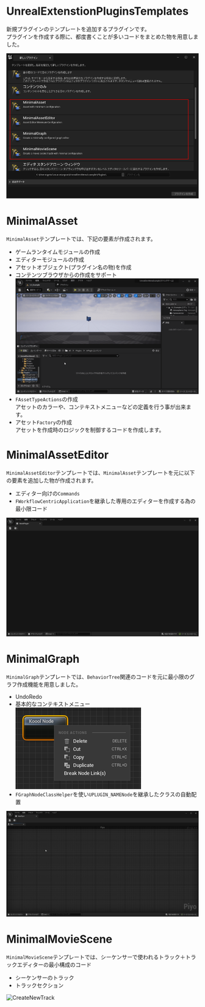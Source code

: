 # UnrealExtenstionPluginsTemplates

新規プラグインのテンプレートを追加するプラグインです。  
プラグインを作成する際に、都度書くことが多いコードをまとめた物を用意しました。  

![Additional Plug-in Templates](https://raw.githubusercontent.com/laycnc/UnrealExtenstionPluginsTemplates/readme-images/Images/AdditionalPlug-inTemplates.png "プラグインを有効にすると表示されるテンプレート")

# MinimalAsset

`MinimalAsset`テンプレートでは、下記の要素が作成されます。  

* ゲームランタイムモジュールの作成
* エディターモジュールの作成
* アセットオブジェクト(プラグイン名の物)を作成  
* コンテンツブラウザからの作成をサポート
  ![Create Asset](https://raw.githubusercontent.com/laycnc/UnrealExtenstionPluginsTemplates/readme-images/Images/CreateAsset.gif "コンテンツブラウザから専用のアセット作成")
* `FAssetTypeActions`の作成  
  アセットのカラーや、コンテキストメニューなどの定義を行う事が出来ます。  
* アセット`Factory`の作成  
  アセットを作成時のロジックを制御するコードを作成します。

# MinimalAssetEditor

`MinimalAssetEditor`テンプレートでは、`MinimalAsset`テンプレートを元に以下の要素を追加した物が作成されます。  

* エディター向けの`Commands`
* `FWorkflowCentricApplication`を継承した専用のエディターを作成する為の最小限コード  

![Minimal Asset Editor](https://raw.githubusercontent.com/laycnc/UnrealExtenstionPluginsTemplates/readme-images/Images/MinimalAssetEditor.png "最小限のエディター")

# MinimalGraph

`MinimalGraph`テンプレートでは、`BehaviorTree`関連のコードを元に最小限のグラフ作成機能を用意しました。

* UndoRedo
* 基本的なコンテキストメニュー  
  ![コンテキストメニュー](https://raw.githubusercontent.com/laycnc/UnrealExtenstionPluginsTemplates/readme-images/Images/GraphNodeContextMenu.png "基本的なコンテキストメニュー")
* `FGraphNodeClassHelper`を使い`UPLUGIN_NAMENode`を継承したクラスの自動配置

![Graphエディターサンプル](https://raw.githubusercontent.com/laycnc/UnrealExtenstionPluginsTemplates/readme-images/Images/MinimalGraphExample.gif)

# MinimalMovieScene

`MinimalMovieScene`テンプレートでは、シーケンサーで使われるトラック＋トラックエディターの最小構成のコード

* シーケンサーのトラック
* トラックセクション

![CreateNewTrack](https://raw.githubusercontent.com/laycnc/UnrealExtenstionPluginsTemplates/readme-images/Images/CreateNewTrack.gif
 "Create New Track")

